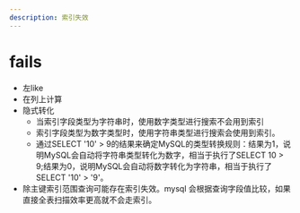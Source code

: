 ```yaml
---
description: 索引失效
---
```


# fails

* 左like
* 在列上计算
* 隐式转化
  * 当索引字段类型为字符串时，使用数字类型进行搜索不会用到索引
  * 索引字段类型为数字类型时，使用字符串类型进行搜索会使用到索引。
  * 通过SELECT '10' > 9的结果来确定MySQL的类型转换规则：结果为1，说明MySQL会自动将字符串类型转化为数字，相当于执行了SELECT 10 > 9;结果为0，说明MySQL会自动将数字转化为字符串，相当于执行了SELECT '10' > '9'。
* 除主键索引范围查询可能存在索引失效。mysql 会根据查询字段值比较，如果直接全表扫描效率更高就不会走索引。
